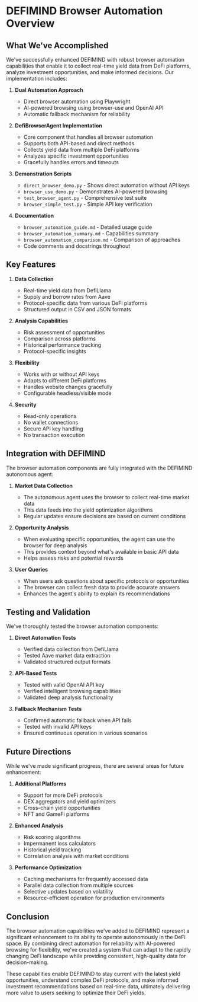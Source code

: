 # DEFIMIND Browser Automation Overview

## What We've Accomplished

We've successfully enhanced DEFIMIND with robust browser automation capabilities that enable it to collect real-time yield data from DeFi platforms, analyze investment opportunities, and make informed decisions. Our implementation includes:

1. **Dual Automation Approach**
   - Direct browser automation using Playwright
   - AI-powered browsing using browser-use and OpenAI API
   - Automatic fallback mechanism for reliability

2. **DefiBrowserAgent Implementation**
   - Core component that handles all browser automation
   - Supports both API-based and direct methods
   - Collects yield data from multiple DeFi platforms
   - Analyzes specific investment opportunities
   - Gracefully handles errors and timeouts

3. **Demonstration Scripts**
   - `direct_browser_demo.py` - Shows direct automation without API keys
   - `browser_use_demo.py` - Demonstrates AI-powered browsing
   - `test_browser_agent.py` - Comprehensive test suite
   - `browser_simple_test.py` - Simple API key verification

4. **Documentation**
   - `browser_automation_guide.md` - Detailed usage guide
   - `browser_automation_summary.md` - Capabilities summary
   - `browser_automation_comparison.md` - Comparison of approaches
   - Code comments and docstrings throughout

## Key Features

1. **Data Collection**
   - Real-time yield data from DefiLlama
   - Supply and borrow rates from Aave
   - Protocol-specific data from various DeFi platforms
   - Structured output in CSV and JSON formats

2. **Analysis Capabilities**
   - Risk assessment of opportunities
   - Comparison across platforms
   - Historical performance tracking
   - Protocol-specific insights

3. **Flexibility**
   - Works with or without API keys
   - Adapts to different DeFi platforms
   - Handles website changes gracefully
   - Configurable headless/visible mode

4. **Security**
   - Read-only operations
   - No wallet connections
   - Secure API key handling
   - No transaction execution

## Integration with DEFIMIND

The browser automation components are fully integrated with the DEFIMIND autonomous agent:

1. **Market Data Collection**
   - The autonomous agent uses the browser to collect real-time market data
   - This data feeds into the yield optimization algorithms
   - Regular updates ensure decisions are based on current conditions

2. **Opportunity Analysis**
   - When evaluating specific opportunities, the agent can use the browser for deep analysis
   - This provides context beyond what's available in basic API data
   - Helps assess risks and potential rewards

3. **User Queries**
   - When users ask questions about specific protocols or opportunities
   - The browser can collect fresh data to provide accurate answers
   - Enhances the agent's ability to explain its recommendations

## Testing and Validation

We've thoroughly tested the browser automation components:

1. **Direct Automation Tests**
   - Verified data collection from DefiLlama
   - Tested Aave market data extraction
   - Validated structured output formats

2. **API-Based Tests**
   - Tested with valid OpenAI API key
   - Verified intelligent browsing capabilities
   - Validated deep analysis functionality

3. **Fallback Mechanism Tests**
   - Confirmed automatic fallback when API fails
   - Tested with invalid API keys
   - Ensured continuous operation in various scenarios

## Future Directions

While we've made significant progress, there are several areas for future enhancement:

1. **Additional Platforms**
   - Support for more DeFi protocols
   - DEX aggregators and yield optimizers
   - Cross-chain yield opportunities
   - NFT and GameFi platforms

2. **Enhanced Analysis**
   - Risk scoring algorithms
   - Impermanent loss calculators
   - Historical yield tracking
   - Correlation analysis with market conditions

3. **Performance Optimization**
   - Caching mechanisms for frequently accessed data
   - Parallel data collection from multiple sources
   - Selective updates based on volatility
   - Resource-efficient operation for production environments

## Conclusion

The browser automation capabilities we've added to DEFIMIND represent a significant enhancement to its ability to operate autonomously in the DeFi space. By combining direct automation for reliability with AI-powered browsing for flexibility, we've created a system that can adapt to the rapidly changing DeFi landscape while providing consistent, high-quality data for decision-making.

These capabilities enable DEFIMIND to stay current with the latest yield opportunities, understand complex DeFi protocols, and make informed investment recommendations based on real-time data, ultimately delivering more value to users seeking to optimize their DeFi yields. 